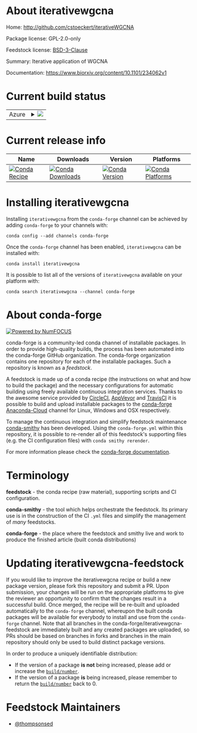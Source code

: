 About iterativewgcna
====================

Home: http://github.com/cstoeckert/iterativeWGCNA

Package license: GPL-2.0-only

Feedstock license: [BSD-3-Clause](https://github.com/conda-forge/iterativewgcna-feedstock/blob/master/LICENSE.txt)

Summary: Iterative application of WGCNA

Documentation: https://www.biorxiv.org/content/10.1101/234062v1

Current build status
====================


<table>
    
  <tr>
    <td>Azure</td>
    <td>
      <details>
        <summary>
          <a href="https://dev.azure.com/conda-forge/feedstock-builds/_build/latest?definitionId=8068&branchName=master">
            <img src="https://dev.azure.com/conda-forge/feedstock-builds/_apis/build/status/iterativewgcna-feedstock?branchName=master">
          </a>
        </summary>
        <table>
          <thead><tr><th>Variant</th><th>Status</th></tr></thead>
          <tbody><tr>
              <td>linux_64_c_compiler_version7cxx_compiler_version7fortran_compiler_version7python3.6.____cpythonr_base3.6</td>
              <td>
                <a href="https://dev.azure.com/conda-forge/feedstock-builds/_build/latest?definitionId=8068&branchName=master">
                  <img src="https://dev.azure.com/conda-forge/feedstock-builds/_apis/build/status/iterativewgcna-feedstock?branchName=master&jobName=linux&configuration=linux_64_c_compiler_version7cxx_compiler_version7fortran_compiler_version7python3.6.____cpythonr_base3.6" alt="variant">
                </a>
              </td>
            </tr><tr>
              <td>linux_64_c_compiler_version7cxx_compiler_version7fortran_compiler_version7python3.6.____cpythonr_base4.0</td>
              <td>
                <a href="https://dev.azure.com/conda-forge/feedstock-builds/_build/latest?definitionId=8068&branchName=master">
                  <img src="https://dev.azure.com/conda-forge/feedstock-builds/_apis/build/status/iterativewgcna-feedstock?branchName=master&jobName=linux&configuration=linux_64_c_compiler_version7cxx_compiler_version7fortran_compiler_version7python3.6.____cpythonr_base4.0" alt="variant">
                </a>
              </td>
            </tr><tr>
              <td>linux_64_c_compiler_version7cxx_compiler_version7fortran_compiler_version7python3.7.____cpythonr_base3.6</td>
              <td>
                <a href="https://dev.azure.com/conda-forge/feedstock-builds/_build/latest?definitionId=8068&branchName=master">
                  <img src="https://dev.azure.com/conda-forge/feedstock-builds/_apis/build/status/iterativewgcna-feedstock?branchName=master&jobName=linux&configuration=linux_64_c_compiler_version7cxx_compiler_version7fortran_compiler_version7python3.7.____cpythonr_base3.6" alt="variant">
                </a>
              </td>
            </tr><tr>
              <td>linux_64_c_compiler_version7cxx_compiler_version7fortran_compiler_version7python3.7.____cpythonr_base4.0</td>
              <td>
                <a href="https://dev.azure.com/conda-forge/feedstock-builds/_build/latest?definitionId=8068&branchName=master">
                  <img src="https://dev.azure.com/conda-forge/feedstock-builds/_apis/build/status/iterativewgcna-feedstock?branchName=master&jobName=linux&configuration=linux_64_c_compiler_version7cxx_compiler_version7fortran_compiler_version7python3.7.____cpythonr_base4.0" alt="variant">
                </a>
              </td>
            </tr><tr>
              <td>linux_64_c_compiler_version7cxx_compiler_version7fortran_compiler_version7python3.8.____cpythonr_base3.6</td>
              <td>
                <a href="https://dev.azure.com/conda-forge/feedstock-builds/_build/latest?definitionId=8068&branchName=master">
                  <img src="https://dev.azure.com/conda-forge/feedstock-builds/_apis/build/status/iterativewgcna-feedstock?branchName=master&jobName=linux&configuration=linux_64_c_compiler_version7cxx_compiler_version7fortran_compiler_version7python3.8.____cpythonr_base3.6" alt="variant">
                </a>
              </td>
            </tr><tr>
              <td>linux_64_c_compiler_version7cxx_compiler_version7fortran_compiler_version7python3.8.____cpythonr_base4.0</td>
              <td>
                <a href="https://dev.azure.com/conda-forge/feedstock-builds/_build/latest?definitionId=8068&branchName=master">
                  <img src="https://dev.azure.com/conda-forge/feedstock-builds/_apis/build/status/iterativewgcna-feedstock?branchName=master&jobName=linux&configuration=linux_64_c_compiler_version7cxx_compiler_version7fortran_compiler_version7python3.8.____cpythonr_base4.0" alt="variant">
                </a>
              </td>
            </tr><tr>
              <td>linux_64_c_compiler_version9cxx_compiler_version9fortran_compiler_version9python3.6.____cpythonr_base3.6</td>
              <td>
                <a href="https://dev.azure.com/conda-forge/feedstock-builds/_build/latest?definitionId=8068&branchName=master">
                  <img src="https://dev.azure.com/conda-forge/feedstock-builds/_apis/build/status/iterativewgcna-feedstock?branchName=master&jobName=linux&configuration=linux_64_c_compiler_version9cxx_compiler_version9fortran_compiler_version9python3.6.____cpythonr_base3.6" alt="variant">
                </a>
              </td>
            </tr><tr>
              <td>linux_64_c_compiler_version9cxx_compiler_version9fortran_compiler_version9python3.6.____cpythonr_base4.0</td>
              <td>
                <a href="https://dev.azure.com/conda-forge/feedstock-builds/_build/latest?definitionId=8068&branchName=master">
                  <img src="https://dev.azure.com/conda-forge/feedstock-builds/_apis/build/status/iterativewgcna-feedstock?branchName=master&jobName=linux&configuration=linux_64_c_compiler_version9cxx_compiler_version9fortran_compiler_version9python3.6.____cpythonr_base4.0" alt="variant">
                </a>
              </td>
            </tr><tr>
              <td>linux_64_c_compiler_version9cxx_compiler_version9fortran_compiler_version9python3.7.____cpythonr_base3.6</td>
              <td>
                <a href="https://dev.azure.com/conda-forge/feedstock-builds/_build/latest?definitionId=8068&branchName=master">
                  <img src="https://dev.azure.com/conda-forge/feedstock-builds/_apis/build/status/iterativewgcna-feedstock?branchName=master&jobName=linux&configuration=linux_64_c_compiler_version9cxx_compiler_version9fortran_compiler_version9python3.7.____cpythonr_base3.6" alt="variant">
                </a>
              </td>
            </tr><tr>
              <td>linux_64_c_compiler_version9cxx_compiler_version9fortran_compiler_version9python3.7.____cpythonr_base4.0</td>
              <td>
                <a href="https://dev.azure.com/conda-forge/feedstock-builds/_build/latest?definitionId=8068&branchName=master">
                  <img src="https://dev.azure.com/conda-forge/feedstock-builds/_apis/build/status/iterativewgcna-feedstock?branchName=master&jobName=linux&configuration=linux_64_c_compiler_version9cxx_compiler_version9fortran_compiler_version9python3.7.____cpythonr_base4.0" alt="variant">
                </a>
              </td>
            </tr><tr>
              <td>linux_64_c_compiler_version9cxx_compiler_version9fortran_compiler_version9python3.8.____cpythonr_base3.6</td>
              <td>
                <a href="https://dev.azure.com/conda-forge/feedstock-builds/_build/latest?definitionId=8068&branchName=master">
                  <img src="https://dev.azure.com/conda-forge/feedstock-builds/_apis/build/status/iterativewgcna-feedstock?branchName=master&jobName=linux&configuration=linux_64_c_compiler_version9cxx_compiler_version9fortran_compiler_version9python3.8.____cpythonr_base3.6" alt="variant">
                </a>
              </td>
            </tr><tr>
              <td>linux_64_c_compiler_version9cxx_compiler_version9fortran_compiler_version9python3.8.____cpythonr_base4.0</td>
              <td>
                <a href="https://dev.azure.com/conda-forge/feedstock-builds/_build/latest?definitionId=8068&branchName=master">
                  <img src="https://dev.azure.com/conda-forge/feedstock-builds/_apis/build/status/iterativewgcna-feedstock?branchName=master&jobName=linux&configuration=linux_64_c_compiler_version9cxx_compiler_version9fortran_compiler_version9python3.8.____cpythonr_base4.0" alt="variant">
                </a>
              </td>
            </tr><tr>
              <td>osx_64_python3.6.____cpythonr_base3.6</td>
              <td>
                <a href="https://dev.azure.com/conda-forge/feedstock-builds/_build/latest?definitionId=8068&branchName=master">
                  <img src="https://dev.azure.com/conda-forge/feedstock-builds/_apis/build/status/iterativewgcna-feedstock?branchName=master&jobName=osx&configuration=osx_64_python3.6.____cpythonr_base3.6" alt="variant">
                </a>
              </td>
            </tr><tr>
              <td>osx_64_python3.6.____cpythonr_base4.0</td>
              <td>
                <a href="https://dev.azure.com/conda-forge/feedstock-builds/_build/latest?definitionId=8068&branchName=master">
                  <img src="https://dev.azure.com/conda-forge/feedstock-builds/_apis/build/status/iterativewgcna-feedstock?branchName=master&jobName=osx&configuration=osx_64_python3.6.____cpythonr_base4.0" alt="variant">
                </a>
              </td>
            </tr><tr>
              <td>osx_64_python3.7.____cpythonr_base3.6</td>
              <td>
                <a href="https://dev.azure.com/conda-forge/feedstock-builds/_build/latest?definitionId=8068&branchName=master">
                  <img src="https://dev.azure.com/conda-forge/feedstock-builds/_apis/build/status/iterativewgcna-feedstock?branchName=master&jobName=osx&configuration=osx_64_python3.7.____cpythonr_base3.6" alt="variant">
                </a>
              </td>
            </tr><tr>
              <td>osx_64_python3.7.____cpythonr_base4.0</td>
              <td>
                <a href="https://dev.azure.com/conda-forge/feedstock-builds/_build/latest?definitionId=8068&branchName=master">
                  <img src="https://dev.azure.com/conda-forge/feedstock-builds/_apis/build/status/iterativewgcna-feedstock?branchName=master&jobName=osx&configuration=osx_64_python3.7.____cpythonr_base4.0" alt="variant">
                </a>
              </td>
            </tr><tr>
              <td>osx_64_python3.8.____cpythonr_base3.6</td>
              <td>
                <a href="https://dev.azure.com/conda-forge/feedstock-builds/_build/latest?definitionId=8068&branchName=master">
                  <img src="https://dev.azure.com/conda-forge/feedstock-builds/_apis/build/status/iterativewgcna-feedstock?branchName=master&jobName=osx&configuration=osx_64_python3.8.____cpythonr_base3.6" alt="variant">
                </a>
              </td>
            </tr><tr>
              <td>osx_64_python3.8.____cpythonr_base4.0</td>
              <td>
                <a href="https://dev.azure.com/conda-forge/feedstock-builds/_build/latest?definitionId=8068&branchName=master">
                  <img src="https://dev.azure.com/conda-forge/feedstock-builds/_apis/build/status/iterativewgcna-feedstock?branchName=master&jobName=osx&configuration=osx_64_python3.8.____cpythonr_base4.0" alt="variant">
                </a>
              </td>
            </tr><tr>
              <td>win_64_python3.6.____cpythonr_base3.6</td>
              <td>
                <a href="https://dev.azure.com/conda-forge/feedstock-builds/_build/latest?definitionId=8068&branchName=master">
                  <img src="https://dev.azure.com/conda-forge/feedstock-builds/_apis/build/status/iterativewgcna-feedstock?branchName=master&jobName=win&configuration=win_64_python3.6.____cpythonr_base3.6" alt="variant">
                </a>
              </td>
            </tr><tr>
              <td>win_64_python3.6.____cpythonr_base4.0</td>
              <td>
                <a href="https://dev.azure.com/conda-forge/feedstock-builds/_build/latest?definitionId=8068&branchName=master">
                  <img src="https://dev.azure.com/conda-forge/feedstock-builds/_apis/build/status/iterativewgcna-feedstock?branchName=master&jobName=win&configuration=win_64_python3.6.____cpythonr_base4.0" alt="variant">
                </a>
              </td>
            </tr><tr>
              <td>win_64_python3.7.____cpythonr_base3.6</td>
              <td>
                <a href="https://dev.azure.com/conda-forge/feedstock-builds/_build/latest?definitionId=8068&branchName=master">
                  <img src="https://dev.azure.com/conda-forge/feedstock-builds/_apis/build/status/iterativewgcna-feedstock?branchName=master&jobName=win&configuration=win_64_python3.7.____cpythonr_base3.6" alt="variant">
                </a>
              </td>
            </tr><tr>
              <td>win_64_python3.7.____cpythonr_base4.0</td>
              <td>
                <a href="https://dev.azure.com/conda-forge/feedstock-builds/_build/latest?definitionId=8068&branchName=master">
                  <img src="https://dev.azure.com/conda-forge/feedstock-builds/_apis/build/status/iterativewgcna-feedstock?branchName=master&jobName=win&configuration=win_64_python3.7.____cpythonr_base4.0" alt="variant">
                </a>
              </td>
            </tr><tr>
              <td>win_64_python3.8.____cpythonr_base3.6</td>
              <td>
                <a href="https://dev.azure.com/conda-forge/feedstock-builds/_build/latest?definitionId=8068&branchName=master">
                  <img src="https://dev.azure.com/conda-forge/feedstock-builds/_apis/build/status/iterativewgcna-feedstock?branchName=master&jobName=win&configuration=win_64_python3.8.____cpythonr_base3.6" alt="variant">
                </a>
              </td>
            </tr><tr>
              <td>win_64_python3.8.____cpythonr_base4.0</td>
              <td>
                <a href="https://dev.azure.com/conda-forge/feedstock-builds/_build/latest?definitionId=8068&branchName=master">
                  <img src="https://dev.azure.com/conda-forge/feedstock-builds/_apis/build/status/iterativewgcna-feedstock?branchName=master&jobName=win&configuration=win_64_python3.8.____cpythonr_base4.0" alt="variant">
                </a>
              </td>
            </tr>
          </tbody>
        </table>
      </details>
    </td>
  </tr>
</table>

Current release info
====================

| Name | Downloads | Version | Platforms |
| --- | --- | --- | --- |
| [![Conda Recipe](https://img.shields.io/badge/recipe-iterativewgcna-green.svg)](https://anaconda.org/conda-forge/iterativewgcna) | [![Conda Downloads](https://img.shields.io/conda/dn/conda-forge/iterativewgcna.svg)](https://anaconda.org/conda-forge/iterativewgcna) | [![Conda Version](https://img.shields.io/conda/vn/conda-forge/iterativewgcna.svg)](https://anaconda.org/conda-forge/iterativewgcna) | [![Conda Platforms](https://img.shields.io/conda/pn/conda-forge/iterativewgcna.svg)](https://anaconda.org/conda-forge/iterativewgcna) |

Installing iterativewgcna
=========================

Installing `iterativewgcna` from the `conda-forge` channel can be achieved by adding `conda-forge` to your channels with:

```
conda config --add channels conda-forge
```

Once the `conda-forge` channel has been enabled, `iterativewgcna` can be installed with:

```
conda install iterativewgcna
```

It is possible to list all of the versions of `iterativewgcna` available on your platform with:

```
conda search iterativewgcna --channel conda-forge
```


About conda-forge
=================

[![Powered by NumFOCUS](https://img.shields.io/badge/powered%20by-NumFOCUS-orange.svg?style=flat&colorA=E1523D&colorB=007D8A)](http://numfocus.org)

conda-forge is a community-led conda channel of installable packages.
In order to provide high-quality builds, the process has been automated into the
conda-forge GitHub organization. The conda-forge organization contains one repository
for each of the installable packages. Such a repository is known as a *feedstock*.

A feedstock is made up of a conda recipe (the instructions on what and how to build
the package) and the necessary configurations for automatic building using freely
available continuous integration services. Thanks to the awesome service provided by
[CircleCI](https://circleci.com/), [AppVeyor](https://www.appveyor.com/)
and [TravisCI](https://travis-ci.com/) it is possible to build and upload installable
packages to the [conda-forge](https://anaconda.org/conda-forge)
[Anaconda-Cloud](https://anaconda.org/) channel for Linux, Windows and OSX respectively.

To manage the continuous integration and simplify feedstock maintenance
[conda-smithy](https://github.com/conda-forge/conda-smithy) has been developed.
Using the ``conda-forge.yml`` within this repository, it is possible to re-render all of
this feedstock's supporting files (e.g. the CI configuration files) with ``conda smithy rerender``.

For more information please check the [conda-forge documentation](https://conda-forge.org/docs/).

Terminology
===========

**feedstock** - the conda recipe (raw material), supporting scripts and CI configuration.

**conda-smithy** - the tool which helps orchestrate the feedstock.
                   Its primary use is in the construction of the CI ``.yml`` files
                   and simplify the management of *many* feedstocks.

**conda-forge** - the place where the feedstock and smithy live and work to
                  produce the finished article (built conda distributions)


Updating iterativewgcna-feedstock
=================================

If you would like to improve the iterativewgcna recipe or build a new
package version, please fork this repository and submit a PR. Upon submission,
your changes will be run on the appropriate platforms to give the reviewer an
opportunity to confirm that the changes result in a successful build. Once
merged, the recipe will be re-built and uploaded automatically to the
`conda-forge` channel, whereupon the built conda packages will be available for
everybody to install and use from the `conda-forge` channel.
Note that all branches in the conda-forge/iterativewgcna-feedstock are
immediately built and any created packages are uploaded, so PRs should be based
on branches in forks and branches in the main repository should only be used to
build distinct package versions.

In order to produce a uniquely identifiable distribution:
 * If the version of a package **is not** being increased, please add or increase
   the [``build/number``](https://conda.io/docs/user-guide/tasks/build-packages/define-metadata.html#build-number-and-string).
 * If the version of a package **is** being increased, please remember to return
   the [``build/number``](https://conda.io/docs/user-guide/tasks/build-packages/define-metadata.html#build-number-and-string)
   back to 0.

Feedstock Maintainers
=====================

* [@thompsonsed](https://github.com/thompsonsed/)

